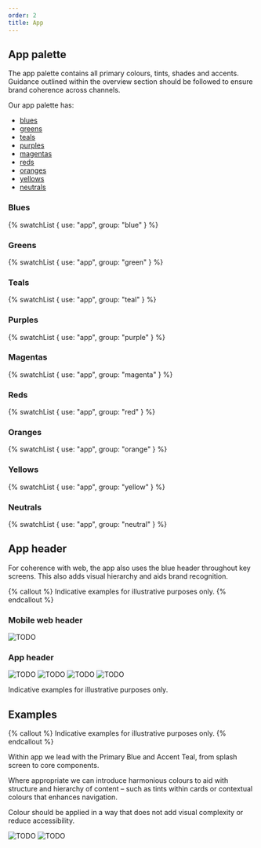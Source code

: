```yaml
---
order: 2
title: App
---
```


## App palette

The app palette contains all primary colours, tints, shades and accents. Guidance outlined within the overview section should be followed to ensure brand coherence across channels.

Our app palette has:

- [blues](#blues)
- [greens](#greens)
- [teals](#teals)
- [purples](#purples)
- [magentas](#magentas)
- [reds](#reds)
- [oranges](#oranges)
- [yellows](#yellows)
- [neutrals](#neutrals)

### Blues

{% swatchList { use: "app", group: "blue" } %}

### Greens

{% swatchList { use: "app", group: "green" } %}

### Teals

{% swatchList { use: "app", group: "teal" } %}

### Purples

{% swatchList { use: "app", group: "purple" } %}

### Magentas

{% swatchList { use: "app", group: "magenta" } %}

### Reds

{% swatchList { use: "app", group: "red" } %}

### Oranges

{% swatchList { use: "app", group: "orange" } %}

### Yellows

{% swatchList { use: "app", group: "yellow" } %}

### Neutrals

{% swatchList { use: "app", group: "neutral" } %}

## App header

For coherence with web, the app also uses the blue header throughout key screens. This also adds visual hierarchy and aids brand recognition.

{% callout %}
Indicative examples for illustrative purposes only.
{% endcallout %}

### Mobile web header

![TODO](./mobile-header.png)

### App header

![TODO](./app-header1.png) ![TODO](./app-header2.png) ![TODO](./app-header3.png) ![TODO](./app-header4.png)

Indicative examples for illustrative purposes only.

## Examples

{% callout %}
Indicative examples for illustrative purposes only.
{% endcallout %}

Within app we lead with the Primary Blue and Accent Teal, from splash screen to core components.

Where appropriate we can introduce harmonious colours to aid with structure and hierarchy of content – such as tints within cards or contextual colours that enhances navigation.

Colour should be applied in a way that does not add visual complexity or reduce accessibility.

![TODO](./app-homepage.png) ![TODO](./app-settings.png)
